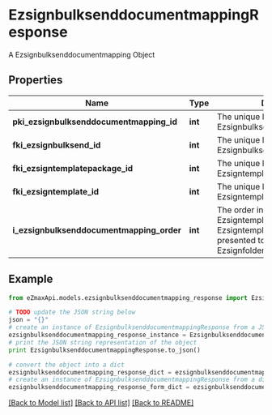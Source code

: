 # EzsignbulksenddocumentmappingResponse

A Ezsignbulksenddocumentmapping Object

## Properties

Name | Type | Description | Notes
------------ | ------------- | ------------- | -------------
**pki_ezsignbulksenddocumentmapping_id** | **int** | The unique ID of the Ezsignbulksenddocumentmapping. | 
**fki_ezsignbulksend_id** | **int** | The unique ID of the Ezsignbulksend | 
**fki_ezsigntemplatepackage_id** | **int** | The unique ID of the Ezsigntemplatepackage | [optional] 
**fki_ezsigntemplate_id** | **int** | The unique ID of the Ezsigntemplate | [optional] 
**i_ezsignbulksenddocumentmapping_order** | **int** | The order in which the Ezsigntemplate or Ezsigntemplatepackage will be presented to the signatory in the Ezsignfolder. | 

## Example

```python
from eZmaxApi.models.ezsignbulksenddocumentmapping_response import EzsignbulksenddocumentmappingResponse

# TODO update the JSON string below
json = "{}"
# create an instance of EzsignbulksenddocumentmappingResponse from a JSON string
ezsignbulksenddocumentmapping_response_instance = EzsignbulksenddocumentmappingResponse.from_json(json)
# print the JSON string representation of the object
print EzsignbulksenddocumentmappingResponse.to_json()

# convert the object into a dict
ezsignbulksenddocumentmapping_response_dict = ezsignbulksenddocumentmapping_response_instance.to_dict()
# create an instance of EzsignbulksenddocumentmappingResponse from a dict
ezsignbulksenddocumentmapping_response_form_dict = ezsignbulksenddocumentmapping_response.from_dict(ezsignbulksenddocumentmapping_response_dict)
```
[[Back to Model list]](../README.md#documentation-for-models) [[Back to API list]](../README.md#documentation-for-api-endpoints) [[Back to README]](../README.md)


